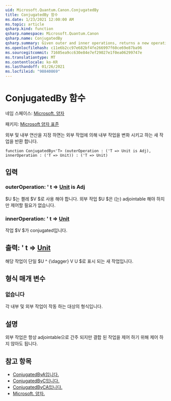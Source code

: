 ```yaml
---
uid: Microsoft.Quantum.Canon.ConjugatedBy
title: ConjugatedBy 함수
ms.date: 1/23/2021 12:00:00 AM
ms.topic: article
qsharp.kind: function
qsharp.namespace: Microsoft.Quantum.Canon
qsharp.name: ConjugatedBy
qsharp.summary: Given outer and inner operations, returns a new operation that conjugates the inner operation by the outer operation.
ms.openlocfilehash: c11e6b2cc97e682bf4fe266997f60ce69e87ba96
ms.sourcegitcommit: 71605ea9cc630e84e7ef29027e1f0ea06299747e
ms.translationtype: MT
ms.contentlocale: ko-KR
ms.lasthandoff: 01/26/2021
ms.locfileid: "98840869"
---
```

# <a name="conjugatedby-function"></a>ConjugatedBy 함수

네임 스페이스: [Microsoft. 양자](xref:Microsoft.Quantum.Canon)

패키지: [Microsoft 양자 표준](https://nuget.org/packages/Microsoft.Quantum.Standard)


외부 및 내부 연산을 지정 하면는 외부 작업에 의해 내부 작업을 변화 시키고 하는 새 작업을 반환 합니다.

```qsharp
function ConjugatedBy<'T> (outerOperation : ('T => Unit is Adj), innerOperation : ('T => Unit)) : ('T => Unit)
```


## <a name="input"></a>입력

### <a name="outeroperation--t--unit--is-adj"></a>outerOperation: ' t => [Unit](xref:microsoft.quantum.lang-ref.unit)  is Adj

$U $는 켤레 $V $로 사용 해야 합니다. 외부 작업 $U $은 (는) adjointable 해야 하지만 제어할 필요가 없습니다.


### <a name="inneroperation--t--unit"></a>innerOperation: ' t => [Unit](xref:microsoft.quantum.lang-ref.unit) 

작업 $V $가 conjugated입니다.



## <a name="output--t--unit"></a>출력: ' t => [Unit](xref:microsoft.quantum.lang-ref.unit) 

해당 작업이 단일 $U ^ {\dagger} V U $로 표시 되는 새 작업입니다.

## <a name="type-parameters"></a>형식 매개 변수

### <a name="t"></a>없습니다

각 내부 및 외부 작업이 작동 하는 대상의 형식입니다.

## <a name="remarks"></a>설명

외부 작업은 항상 adjointable으로 간주 되지만 결합 된 작업을 제어 하기 위해 제어 하지 않아도 됩니다.

## <a name="see-also"></a>참고 항목

- [ConjugatedByA입니다.](xref:Microsoft.Quantum.Canon.ConjugatedByA)
- [ConjugatedByC입니다.](xref:Microsoft.Quantum.Canon.ConjugatedByC)
- [ConjugatedByCA입니다.](xref:Microsoft.Quantum.Canon.ConjugatedByCA)
- [Microsoft. 양자.](xref:Microsoft.Quantum.Canon.ApplyWith)